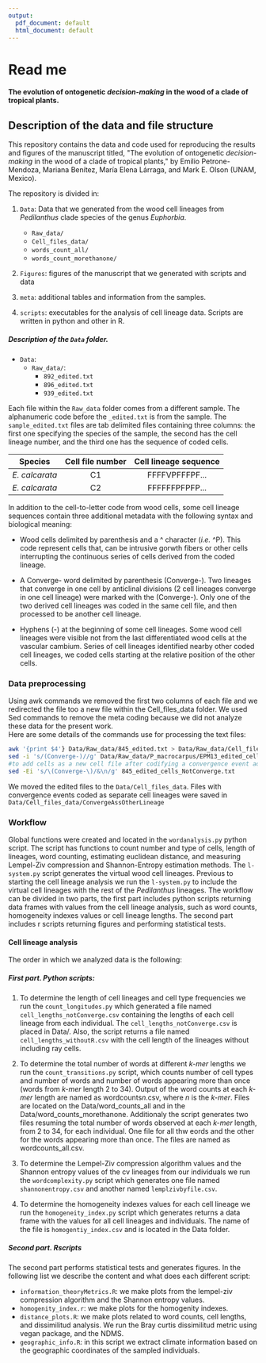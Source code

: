 ```yaml
---
output:
  pdf_document: default
  html_document: default
---
```

# Read me

#### The evolution of ontogenetic _decision-making_ in the wood of a clade of tropical plants. 

## Description of the data and file structure

This repository contains the data and code used for reproducing the results and figures of the manuscript titled, "The evolution of ontogenetic _decision-making_ in the wood of a clade of tropical plants," by Emilio Petrone-Mendoza, Mariana Benítez, María Elena Lárraga, and Mark E. Olson (UNAM, Mexico).

The repository is divided in: 

1. `Data`: Data that we generated from the wood cell lineages from *Pedilanthus* clade species of the genus *Euphorbia*. 
   - `Raw_data/`
   - `Cell_files_data/` 
   - `words_count_all/`
   - `words_count_morethanone/`
   
2. `Figures`: figures of the manuscript that we generated with scripts and data 
3. `meta`: additional tables and information from the samples.
4. `scripts`: executables for the analysis of cell lineage data. Scripts are written in python and other in R.

##### Description of the `Data` folder.

* `Data`:
  - `Raw_data/`:
    - `892_edited.txt`
    - `896_edited.txt`
    - `939_edited.txt`

Each file within the `Raw_data` folder comes from a different sample. The alphanumeric code before the `_edited.txt` is from the sample. The `sample_edited.txt` files are tab delimited files containing three columns: the first one specifying the species of the sample, the second has the cell lineage number, and the third one has the sequence of coded cells.  

| Species       | Cell file number | Cell lineage sequence |
| -------------- | :----:    | :----:   |
| *E. calcarata* |    C1     |  FFFFVPFFFPF... |
| *E. calcarata* |    C2     |  FFFFFFPFPFP... |

In addition to the cell-to-letter code from wood cells, some cell lineage sequences contain three additional metadata with the following syntax and biological meaning: 

* Wood cells delimited by parenthesis and a ^ character (*i.e.* ^P). This code represent cells that, can be intrusive gorwth fibers or other cells interrupting the continuous series of cells derived from the coded lineage.  
  
* A Converge- word delimited by parenthesis (Converge-). Two lineages that converge in one cell by anticlinal divisions (2 cell lineages converge in one cell lineage) were marked with the (Converge-). Only one of the two derived cell lineages was coded in the same cell file, and then processed to be another cell lineage.

* Hyphens (-) at the beginning of some cell lineages. Some wood cell lineages were visible not from the last differentiated wood cells at the vascular cambium. Series of cell lineages identified nearby other coded cell lineages, we coded cells starting at the relative position of the other cells.  

### Data preprocessing
Using awk commands we removed the first two columns of each file and we redirected the file too a new file within the Cell_files_data folder. We used Sed commands to remove the meta coding because we did not analyze these data for the present work.  
Here are some details of the commands use for processing  the text files:
``` bash
awk '{print $4'} Data/Raw_data/845_edited.txt > Data/Raw_data/Cell_files_data/845_edited_cells.txt 
sed -i 's/(Converge-)//g' Data/Raw_data/P_macrocarpus/EPM13_edited_cells.txt 
#to add cells as a new cell file after codifying a convergence event add:
sed -Ei 's/\(Converge-\)/&\n/g' 845_edited_cells_NotConverge.txt
```
We moved the edited files to the `Data/Cell_files_data`. Files with convergence events coded as separate cell lineages were saved in `Data/Cell_files_data/ConvergeAssOtherLineage`

### Workflow
Global functions were created and located in the `wordanalysis.py` python script. The script has functions to count number and type of cells, length of lineages, word counting, estimating euclidean distance, and measuring Lempel-Ziv compression and Shannon-Entropy estimation methods. The `l-system.py` script generates the virtual wood cell lineages. Previous to starting the cell lineage analysis we run the `l-system.py` to include the virtual cell lineages with the rest of the _Pedilanthus_ lineages.
The workflow can be divided in two parts, the first part includes python scripts returning data frames with values from the cell lineage analysis, such as word counts, homogeneity indexes values or cell lineage lengths. The second part includes r scripts returning figures and performing statistical tests. 

#### Cell lineage analysis

The order in which we analyzed data is the following: 

##### First part. Python scripts:

1. To determine the length of cell lineages and cell type frequencies we run the `count_longitudes.py` which generated a file named `cell_lengths_notConverge.csv` containing the lengths of each cell lineage from each individual. The `cell_lengths_notConverge.csv` is placed in Data/. Also, the script returns a file named `cell_lengths_withoutR.csv` with the cell length of the lineages without including ray cells.

2. To determine the total number of words at different _k-mer_ lengths we run the `count_transitions.py` script, which counts number of cell types and number of words and number of words appearing more than once (words from _k-mer_ length 2 to 34). Output of the word counts at each _k-mer_ length are named as wordcounts*n*.csv, where _n_ is the _k-mer_. Files are located on the Data/word_counts_all and in the Data/word_counts_morethanone. Additionaly the script generates two files resuming the total number of words observed at each _k-mer_ length, from 2 to 34, for each individual. One file for all thw eords and the other for the words appearing more than once. The files are named as wordcounts_all.csv.  

4. To determine the Lempel-Ziv compression algorithm values and the Shannon entropy values of the cv lineages from our individuals we run the `wordcomplexity.py` script which generates one file named `shannonentropy.csv` and another named `lemplzivbyfile.csv`.

5. To determine the homogeneity indexes values for each cell lineage we run the `homogeneity_index.py` script which generates returns a data frame with the values for all cell lineages and individuals. The name of the file is `homogentiy_index.csv` and is located in the Data folder.

##### Second part. Rscripts

The second part performs statistical tests and generates figures. In the following list we describe the content and what does each different script: 

- `information_theoryMetrics.R`: we make plots from the lempel-ziv compression algorithm and the Shannon entropy values. 
- `homogenity_index.r`: we make plots for the homogenity indexes. 
- `distance_plots.R`: we make plots related to word counts, cell lengths, and dissimilitud analysis. We run the Bray curtis dissimilitud metric using vegan package, and the NDMS.
- `geographic_info.R`: in this script we extract climate information based on the geographic coordinates of the sampled individuals.



